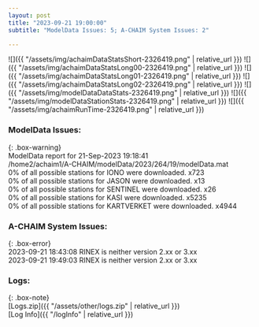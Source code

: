 ```yaml
---
layout: post
title: "2023-09-21 19:00:00"
subtitle: "ModelData Issues: 5; A-CHAIM System Issues: 2"

---
```


![]({{ "/assets/img/achaimDataStatsShort-2326419.png" | relative_url }})
![]({{ "/assets/img/achaimDataStatsLong00-2326419.png" | relative_url }})
![]({{ "/assets/img/achaimDataStatsLong01-2326419.png" | relative_url }})
![]({{ "/assets/img/achaimDataStatsLong02-2326419.png" | relative_url }})
![]({{ "/assets/img/modelDataDataStats-2326419.png" | relative_url }})
![]({{ "/assets/img/modelDataStationStats-2326419.png" | relative_url }})
![]({{ "/assets/img/achaimRunTime-2326419.png" | relative_url }})


### ModelData Issues:  
  
{: .box-warning}  
 ModelData report for 21-Sep-2023 19:18:41   
 /home2/achaim1/A-CHAIM/modelData/2023/264/19/modelData.mat   
 0% of all possible stations for IONO were downloaded. x723   
 0% of all possible stations for JASON were downloaded. x13   
 0% of all possible stations for SENTINEL were downloaded. x26   
 0% of all possible stations for KASI were downloaded. x5235   
 0% of all possible stations for KARTVERKET were downloaded. x4944   
  
### A-CHAIM System Issues:  
  
{: .box-error}  
2023-09-21 18:43:08 RINEX is neither version 2.xx or 3.xx  
2023-09-21 19:49:03 RINEX is neither version 2.xx or 3.xx  

### Logs:  
  
{: .box-note}  
[Logs.zip]({{ "/assets/other/logs.zip" | relative_url }})  
[Log Info]({{ "/logInfo" | relative_url }})  
